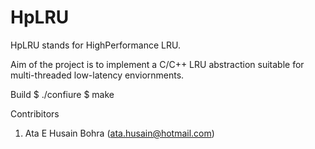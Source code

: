 HpLRU
=====

HpLRU stands for HighPerformance LRU.

Aim of the project is to implement a C/C++ LRU abstraction suitable for multi-threaded low-latency enviornments.

Build
$ ./confiure
$ make

Contribitors
1. Ata E Husain Bohra (ata.husain@hotmail.com)

